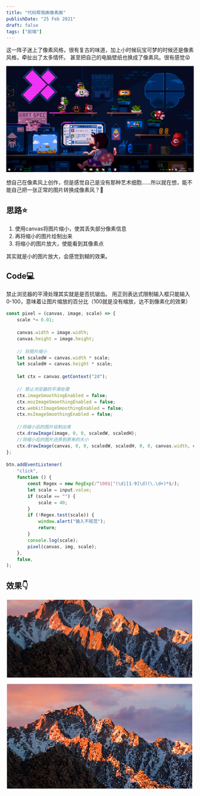 ```yaml
---
title: "代码帮我画像素画"
publishDate: "25 Feb 2021"
draft: false
tags: ["前端"]
---
```


这一阵子迷上了像素风格，很有复古的味道，加上小时候玩宝可梦的时候还是像素风格，牵扯出了太多情怀。
甚至把自己的电脑壁纸也换成了像素风。很有感觉😝

<!--more-->

![](./desktop.png)

想自己在像素风上创作，但是感觉自己是没有那种艺术细胞……所以就在想，能不能自己把一张正常的图片转换成像素风？🤔

## 思路⭐

1. 使用canvas将图片缩小，使其丢失部分像素信息
2. 再将缩小的图片绘制出来
3. 将缩小的图片放大，使能看到其像素点

其实就是小的图片放大，会感觉到糊的效果。

## Code💻

禁止浏览器的平滑处理其实就是是否抗锯齿。
用正则表达式限制输入框只能输入0-100，意味着让图片缩放的百分比（100就是没有缩放，达不到像素化的效果）

```js
const pixel = (canvas, image, scale) => {
	scale *= 0.01;

	canvas.width = image.width;
	canvas.height = image.height;

	// 将图片缩小
	let scaledW = canvas.width * scale;
	let scaledH = canvas.height * scale;

	let ctx = canvas.getContext("2d");

	// 禁止浏览器的平滑处理
	ctx.imageSmoothingEnabled = false;
	ctx.mozImageSmoothingEnabled = false;
	ctx.webkitImageSmoothingEnabled = false;
	ctx.msImageSmoothingEnabled = false;

	//将缩小后的图片绘制出来
	ctx.drawImage(image, 0, 0, scaledW, scaledH);
	//将缩小后的图片还原到原来的大小
	ctx.drawImage(canvas, 0, 0, scaledW, scaledH, 0, 0, canvas.width, canvas.height);
};

btn.addEventListener(
	"click",
	function () {
		const Regex = new RegExp(/^100$|^(\d|[1-9]\d)(\.\d+)*$/);
		let scale = input.value;
		if (scale == "") {
			scale = 40;
		}
		if (!Regex.test(scale)) {
			window.alert("输入不规范");
			return;
		}
		console.log(scale);
		pixel(canvas, img, scale);
	},
	false,
);
```

## 效果👇

![](./eg.png)
